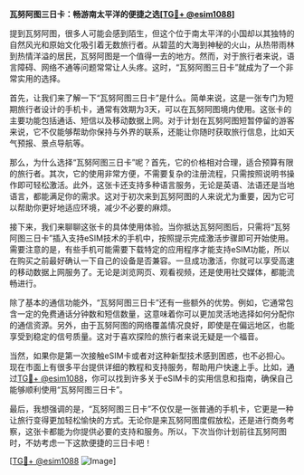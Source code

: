 **瓦努阿图三日卡：畅游南太平洋的便捷之选[[TG💪+ @esim1088](https://t.me/s/esim1088)]**

提到瓦努阿图，很多人可能会感到陌生，但这个位于南太平洋的小国却以其独特的自然风光和原始文化吸引着无数旅行者。从碧蓝的大海到神秘的火山，从热带雨林到热情洋溢的居民，瓦努阿图是一个值得一去的地方。然而，对于旅行者来说，语言障碍、网络不通等问题常常让人头疼。这时，“瓦努阿图三日卡”就成为了一个非常实用的选择。

首先，让我们来了解一下“瓦努阿图三日卡”是什么。简单来说，这是一张专门为短期旅行者设计的手机卡，通常有效期为3天，可以在瓦努阿图境内使用。这张卡的主要功能包括通话、短信以及移动数据上网。对于计划在瓦努阿图短暂停留的游客来说，它不仅能够帮助你保持与外界的联系，还能让你随时获取旅行信息，比如天气预报、景点导航等。

那么，为什么选择“瓦努阿图三日卡”呢？首先，它的价格相对合理，适合预算有限的旅行者。其次，它的使用非常方便，不需要复杂的注册流程，只需按照说明书操作即可轻松激活。此外，这张卡还支持多种语言服务，无论是英语、法语还是当地语言，都能满足你的需求。这对于初次来到瓦努阿图的人来说尤为重要，因为它可以帮助你更好地适应环境，减少不必要的麻烦。

接下来，我们来聊聊这张卡的具体使用体验。当你抵达瓦努阿图后，只需将“瓦努阿图三日卡”插入支持eSIM技术的手机中，按照提示完成激活步骤即可开始使用。需要注意的是，有些手机可能需要下载特定的应用程序才能支持eSIM功能，所以在购买之前最好确认一下自己的设备是否兼容。一旦成功激活，你就可以享受高速的移动数据上网服务了。无论是浏览网页、观看视频，还是使用社交媒体，都能流畅进行。

除了基本的通信功能外，“瓦努阿图三日卡”还有一些额外的优势。例如，它通常包含一定的免费通话分钟数和短信数量，这意味着你可以更加灵活地选择如何分配你的通信资源。另外，由于瓦努阿图的网络覆盖情况良好，即使是在偏远地区，也能享受到稳定的信号质量。这对于喜欢探险的旅行者来说无疑是一个福音。

当然，如果你是第一次接触eSIM卡或者对这种新型技术感到困惑，也不必担心。现在市面上有很多平台提供详细的教程和支持服务，帮助用户快速上手。比如，通过[TG💪+ @esim1088](https://t.me/s/esim1088)，你可以找到许多关于eSIM卡的实用信息和指南，确保自己能够顺利使用“瓦努阿图三日卡”。

最后，我想强调的是，“瓦努阿图三日卡”不仅仅是一张普通的手机卡，它更是一种让旅行变得更加轻松愉快的方式。无论你是来瓦努阿图度假放松，还是进行商务考察，这张卡都能为你提供必要的支持和服务。所以，下次当你计划前往瓦努阿图时，不妨考虑一下这款便捷的三日卡吧！

[[TG💪+ @esim1088](https://t.me/s/esim1088) ![Image](https://i.postimg.cc/4NQfJmqS/Snipaste-2025-05-13-00-14-12.png)]